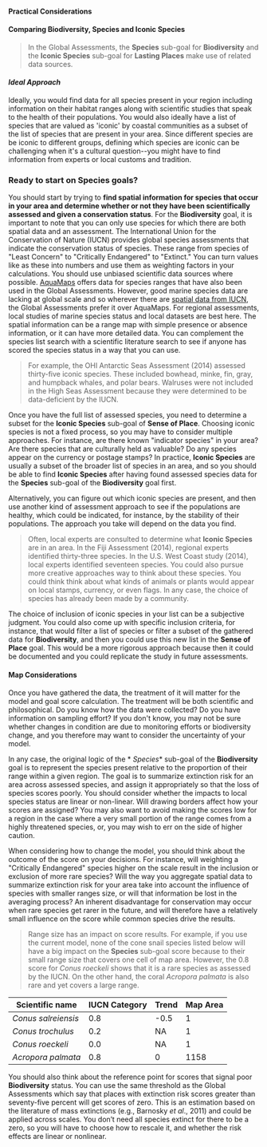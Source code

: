 #### Practical Considerations

#### Comparing **Biodiversity, Species** and **Iconic Species**

> In the Global Assessments, the **Species** sub-goal for **Biodiversity** and the **Iconic Species** sub-goal for **Lasting Places** make use of related data sources.

#### *Ideal Approach*

Ideally, you would find data for all species present in your region including information on their habitat ranges along with scientific studies that speak to the health of their populations. You would also ideally have a list of species that are valued as 'iconic' by coastal communities as a subset of the list of species that are present in your area. Since different species are be iconic to different groups, defining which species are iconic can be challenging when it's a cultural question--you might have to find information from experts or local customs and tradition.

### Ready to start on **Species** goals?

You should start by trying to **find spatial information for species that occur in your area and determine whether or not they have been scientifically assessed and given a conservation status**. For the **Biodiversity** goal, it is important to note that you can only use species for which there are both spatial data and an assessment. The International Union for the Conservation of Nature (IUCN) provides global species assessments that indicate the conservation status of species. These range from species of "Least Concern" to "Critically Endangered" to "Extinct." You can turn values like as these into numbers and use them as weighting factors in your calculations. You should use unbiased scientific data sources where possible. [AquaMaps](http://aquamaps.org/) offers data for species ranges that have also been used in the Global Assessments. However, good marine species data are lacking at global scale and so wherever there are [spatial data from IUCN](http://www.iucnredlist.org/technical-documents/spatial-data), the Global Assessments prefer it over AquaMaps. For regional assessments, local studies of marine species status and local datasets are best here. The spatial information can be a range map with simple presence or absence information, or it can have more detailed data. You can complement the species list search with a scientific literature search to see if anyone has scored the species status in a way that you can use.

>For example, the OHI Antarctic Seas Assessment (2014) assessed thirty-five iconic species. These included bowhead, minke, fin, gray, and humpback whales, and polar bears. Walruses were not included in the High Seas Assessment because they were determined to be data-deficient by the IUCN.

Once you have the full list of assessed species, you need to determine a subset for the **Iconic Species** sub-goal of **Sense of Place**. Choosing iconic species is not a fixed process, so you may have to consider multiple approaches. For instance, are there known "indicator species" in your area? Are there species that are culturally held as valuable? Do any species appear on the currency or postage stamps? In practice, **Iconic Species** are usually a subset of the broader list of species in an area, and so you should be able to find **Iconic Species** after having found assessed species data for the **Species** sub-goal of the **Biodiversity** goal first.

Alternatively, you can figure out which iconic species are present, and then use another kind of assessment approach to see if the populations are healthy, which could be indicated, for instance, by the stability of their populations. The approach you take will depend on the data you find.

> Often, local experts are consulted to determine what **Iconic Species** are in an area. In the Fiji Assessment (2014), regional experts identified thirty-three species. In the U.S. West Coast study (2014), local experts identified seventeen species. You could also pursue more creative approaches way to think about these species. You could think think about what kinds of animals or plants would appear on local stamps, currency, or even flags. In any case, the choice of species has already been made by a community.

The choice of inclusion of iconic species in your list can be a subjective judgment. You could also come up with specific inclusion criteria, for instance, that would filter a list of species or filter a subset of the gathered data for **Biodiversity**, and then you could use this new list in the **Sense of Place** goal. This would be a more rigorous approach because then it could be documented and you could replicate the study in future assessments.

#### Map Considerations

Once you have gathered the data, the treatment of it will matter for the model and goal score calculation. The treatment will be both scientific and philosophical. Do you know how the data were collected? Do you have information on sampling effort? If you don't know, you may not be sure whether changes in condition are due to monitoring efforts or biodiversity change, and you therefore may want to consider the uncertainty of your model.

In any case, the original logic of the *
*Species** sub-goal of the **Biodiversity** goal is to represent the species present relative to the proportion of their range within a given region. The goal is to summarize extinction risk for an area across assessed species, and assign it appropriately so that the loss of species scores poorly. You should consider whether the impacts to local species status are linear or non-linear. Will drawing borders affect how your scores are assigned? You may also want to avoid making the scores low for a region in the case where a very small portion of the range comes from a highly threatened species, or, you may wish to err on the side of higher caution.

When considering how to change the model, you should think about the outcome of the score on your decisions. For instance, will weighting a "Critically Endangered" species higher on the scale result in the inclusion or exclusion of more rare species? Will the way you aggregate spatial data to summarize extinction risk for your area take into account the influence of species with smaller ranges size, or will that information be lost in the averaging process? An inherent disadvantage for conservation may occur when rare species get rarer in the future, and will therefore have a relatively small influence on the score while common species drive the results.

> Range size has an impact on score results. For example, if you use the current model, none of the cone snail species listed below will have a big impact on the **Species** sub-goal score because to their small range size that covers one cell of map area. However,  the 0.8 score for *Conus roeckeli* shows that it is a rare species as assessed by the IUCN. On the other hand, the coral *Acropora palmata* is also rare and yet covers a large range.

Scientific name | IUCN Category | Trend | Map Area
---------------|-----------------------------|-------------------|----|
*Conus salreiensis* | 0.8 |  -0.5 | 1
*Conus trochulus* |  0.2|  NA | 1
*Conus roeckeli* | 0.0 | NA | 1
*Acropora palmata* | 0.8 | 0 | 1158

You should also think about the reference point for scores that signal poor **Biodiversity** status. You can use the same threshold as the Global Assessments which say that places with extinction risk scores greater than seventy-five percent will get scores of zero. This is an estimation based on the literature of mass extinctions (e.g., Barnosky *et al*., 2011) and could be applied across scales. You don’t need all species extinct for there to be a zero, so you will have to choose how to rescale it, and whether the risk effects are linear or nonlinear. <!---(See Section, **Data Transformations**)--->
